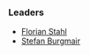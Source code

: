 ### Leaders

* [Florian Stahl](mailto:florian.stahl@owasp.org)
* [Stefan Burgmair](mailto:stefan.burgmair@owasp.org)

